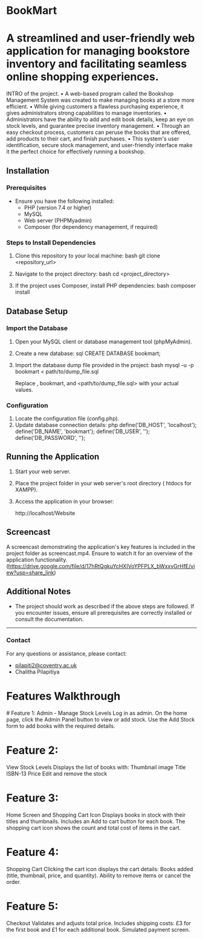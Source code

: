 # BookMart

# A streamlined and user-friendly web application for managing bookstore inventory and facilitating seamless online shopping experiences.

INTRO of the project.
 • A web-based program called the Bookshop Management System was created to make managing books at a store more efficient. 
 • While giving customers a flawless purchasing experience, it gives administrators strong capabilities to manage inventories.
  • Administrators have the ability to add and edit book details, keep an eye on stock levels, and guarantee precise inventory management. 
  • Through an easy checkout process, customers can peruse the books that are offered, add products to their cart, and finish purchases. • This system's user identification, secure stock management, and user-friendly interface make it the perfect choice for effectively running a bookshop.


## Installation

### Prerequisites
- Ensure you have the following installed:
  - PHP (version 7.4 or higher)
  - MySQL
  - Web server (PHPMyadmin)
  - Composer (for dependency management, if required)

### Steps to Install Dependencies
1. Clone this repository to your local machine:
   bash
   git clone <repository_url>
   
2. Navigate to the project directory:
   bash
   cd <project_directory>
   
3. If the project uses Composer, install PHP dependencies:
   bash
   composer install
   

## Database Setup

### Import the Database
1. Open your MySQL client or database management tool (phpMyAdmin).
2. Create a new database:
   sql
   CREATE DATABASE bookmart;
   
3. Import the database dump file provided in the project:
   bash
   mysql -u <username> -p bookmart < path/to/dump_file.sql
   
   Replace <username>, bookmart, and <path/to/dump_file.sql> with your actual values.

### Configuration
1. Locate the configuration file (config.php).
2. Update database connection details:
   php
   define('DB_HOST', 'localhost');
   define('DB_NAME', 'bookmart');
   define('DB_USER', '');
   define('DB_PASSWORD', '');
   

## Running the Application
1. Start your web server.
2. Place the project folder in your web server's root directory ( htdocs for XAMPP).
3. Access the application in your browser:
   
   http://localhost/Website
   

## Screencast
A screencast demonstrating the application's key features is included in the project folder as screencast.mp4. Ensure to watch it for an overview of the application functionality.
(https://drive.google.com/file/d/17hRtQgkuYcHXIVoYPFPLX_bWxxvGrHfE/view?usp=share_link)

## Additional Notes
- The project should work as described if the above steps are followed. If you encounter issues, ensure all prerequisites are correctly installed or consult the documentation.

---

### Contact
For any questions or assistance, please contact: 
- pilapiti2@coventry.ac.uk
- Chalitha Pilapitiya





# Features Walkthrough

# Feature 1:
Admin - Manage Stock Levels
Log in as admin.
On the home page, click the Admin Panel button to view or add stock.
Use the Add Stock form to add books with the required details.

# Feature 2: 
View Stock Levels
Displays the list of books with:
Thumbnail image
Title
ISBN-13
Price
Edit and remove the stock

# Feature 3: 
Home Screen and Shopping Cart Icon
Displays books in stock with their titles and thumbnails.
Includes an Add to cart button for each book.
The shopping cart icon shows the count and total cost of items in the cart.

# Feature 4: 
Shopping Cart
Clicking the cart icon displays the cart details:
Books added (title, thumbnail, price, and quantity).
Ability to remove items or cancel the order.

# Feature 5:
 Checkout
Validates  and adjusts total price.
Includes shipping costs: £3 for the first book and £1 for each additional book.
Simulated payment screen.
